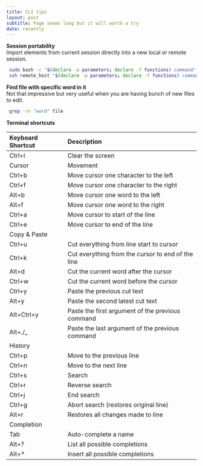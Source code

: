 ```yaml
---
title: CLI tips
layout: post
subtitle: Page seems long but it will worth a try
date: recently
---
```

**Session portability**  
Import elements from current session directly into a new local or remote session.
```bash
 sudo bash -c "$(declare -p parameters; declare -f functions) command"
 ssh remote_host "$(declare -p parameters; declare -f functions) command"
```
**Find file with specific word in it**  
Not that impressive but very useful when you are having bunch of new files to edit.
```bash
 grep -rn "word" file
```
**Terminal shortcuts**

|Keyboard Shortcut|Description|
|:----------------|:----------|
|Ctrl+l|Clear the screen|
|Cursor|Movement|
|Ctrl+b|Move cursor one character to the left|
|Ctrl+f|Move cursor one character to the right|
|Alt+b|Move cursor one word to the left|
|Alt+f|Move cursor one word to the right|
|Ctrl+a|Move cursor to start of the line|
|Ctrl+e|Move cursor to end of the line|
|Copy & Paste|
|Ctrl+u|Cut everything from line start to cursor|
|Ctrl+k|Cut everything from the cursor to end of the line|
|Alt+d|Cut the current word after the cursor|
|Ctrl+w|Cut the current word before the cursor|
|Ctrl+y|Paste the previous cut text|
|Alt+y|Paste the second latest cut text|
|Alt+Ctrl+y|Paste the first argument of the previous command|
|Alt+./_|Paste the last argument of the previous command|
|History|
|Ctrl+p|Move to the previous line|
|Ctrl+n|Move to the next line|
|Ctrl+s|Search|
|Ctrl+r|Reverse search|
|Ctrl+j|End search|
|Ctrl+g|Abort search (restores original line)|
|Alt+r|Restores all changes made to line|
|Completion|
|Tab|Auto-complete a name|
|Alt+?|List all possible completions|
|Alt+*|Insert all possible completions|
